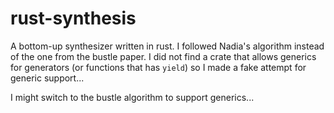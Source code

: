 # rust-synthesis
A bottom-up synthesizer written in rust. I followed Nadia's algorithm instead of the one from the bustle paper. I did not find a crate that allows generics for generators 
(or functions that has `yield`) so I made a fake attempt for generic support...

I might switch to the bustle algorithm to support generics...
